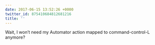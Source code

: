 ```yaml
---
date: 2017-06-15 13:52:26 +0000
twitter_id: 875410684812681216
title: ''
---
```


<!-- Tweet at https://twitter.com/statuses/ is either deleted or protected. -->

Wait, I won’t need my Automator action mapped to command-control-L anymore?
